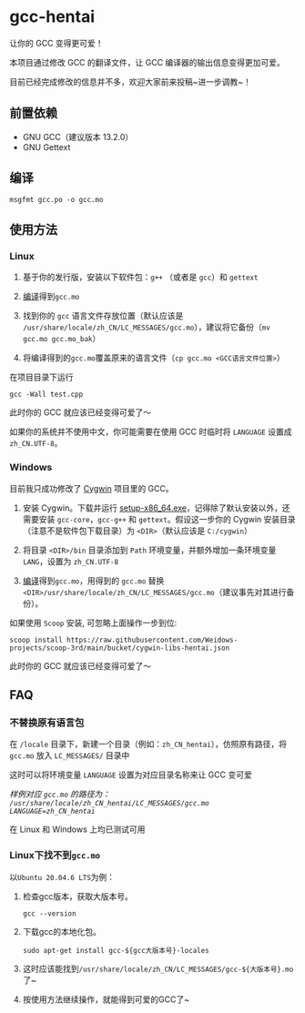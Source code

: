 # gcc-hentai

让你的 GCC 变得更可爱！

本项目通过修改 GCC 的翻译文件，让 GCC 编译器的输出信息变得更加可爱。

目前已经完成修改的信息并不多，欢迎大家前来投稿~进一步调教~！

## 前置依赖
- GNU GCC（建议版本 13.2.0）
- GNU Gettext

## 编译

```shell
msgfmt gcc.po -o gcc.mo
```

## 使用方法

### Linux

1. 基于你的发行版，安装以下软件包：`g++` （或者是 `gcc`）和 `gettext`

2. [编译](#编译)得到`gcc.mo`

3. 找到你的 `gcc` 语言文件存放位置（默认应该是 `/usr/share/locale/zh_CN/LC_MESSAGES/gcc.mo`），建议将它备份（`mv gcc.mo gcc.mo_bak`）

4. 将编译得到的`gcc.mo`覆盖原来的语言文件（`cp gcc.mo <GCC语言文件位置>`）

在项目目录下运行

```
gcc -Wall test.cpp
```

此时你的 GCC 就应该已经变得可爱了～

如果你的系统并不使用中文，你可能需要在使用 GCC 时临时将 `LANGUAGE` 设置成 `zh_CN.UTF-8`。

### Windows

目前我只成功修改了 [Cygwin](https://www.cygwin.com/) 项目里的 GCC。

1. 安装 Cygwin。下载并运行 [setup-x86_64.exe](https://www.cygwin.com/setup-x86_64.exe)，记得除了默认安装以外，还需要安装 `gcc-core`，`gcc-g++` 和 `gettext`。假设这一步你的 Cygwin 安装目录（注意不是软件包下载目录）为 `<DIR>`（默认应该是 `C:/cygwin`）

2. 将目录 `<DIR>/bin` 目录添加到 `Path` 环境变量，并额外增加一条环境变量 `LANG`，设置为 `zh_CN.UTF-8`

3. [编译](#编译)得到`gcc.mo`，用得到的 `gcc.mo` 替换 `<DIR>/usr/share/locale/zh_CN/LC_MESSAGES/gcc.mo`（建议事先对其进行备份）。

如果使用 `Scoop` 安装, 可忽略上面操作一步到位:
```
scoop install https://raw.githubusercontent.com/Weidows-projects/scoop-3rd/main/bucket/cygwin-libs-hentai.json
```

此时你的 GCC 就应该已经变得可爱了～

## FAQ

### 不替换原有语言包

在 `/locale` 目录下，新建一个目录（例如：`zh_CN_hentai`），仿照原有路径，将 `gcc.mo` 放入 `LC_MESSAGES/` 目录中

这时可以将环境变量 `LANGUAGE` 设置为对应目录名称来让 GCC 变可爱

*样例对应 `gcc.mo` 的路径为： `/usr/share/locale/zh_CN_hentai/LC_MESSAGES/gcc.mo`*  
*`LANGUAGE=zh_CN_hentai`*

在 Linux 和 Windows 上均已测试可用

### Linux下找不到`gcc.mo`

以`Ubuntu 20.04.6 LTS`为例：

1. 检查gcc版本，获取大版本号。

    ```
    gcc --version
    ```

2. 下载gcc的本地化包。

    ```
    sudo apt-get install gcc-${gcc大版本号}-locales
    ```

3. 这时应该能找到`/usr/share/locale/zh_CN/LC_MESSAGES/gcc-${大版本号}.mo`了~

4. 按使用方法继续操作，就能得到可爱的GCC了~